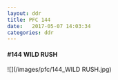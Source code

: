 ```yaml
---
layout: ddr
title: PFC 144
date:   2017-05-07 14:03:34
categories: ddr
---
```


#### **#144** WILD RUSH
![](/images/pfc/144_WILD RUSH.jpg)
